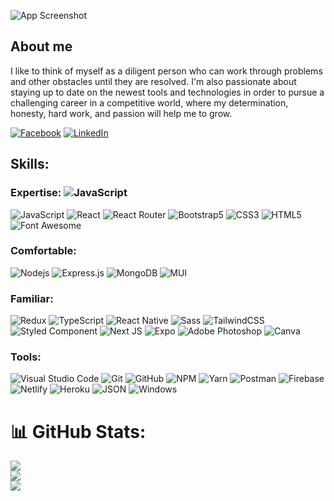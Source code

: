 ![App Screenshot](https://i.ibb.co/0y1zHKd/A-Dynamic-Web-Developer-2.png)

## About me
I like to think of myself as a diligent person who can work through problems and other obstacles until they are resolved. I'm also passionate about staying up to date on the newest tools and technologies in order to pursue a challenging career in a competitive world, where my determination, honesty, hard work, and passion will help me to grow.

[![Facebook](https://img.shields.io/badge/Follow-%231877F2.svg?logo=Facebook&logoColor=white)](https://facebook.com/muhammadtawhid.me) 
[![LinkedIn](https://img.shields.io/badge/Connect-%230077B5.svg?logo=linkedin&logoColor=white)](https://linkedin.com/in/muhammad-tawhid) 

## Skills:
### Expertise: ![JavaScript](https://img.shields.io/badge/-JavaScript-000000?style=flat&logo=javascript)
![JavaScript](https://img.shields.io/badge/-JavaScript-000000?style=flat&logo=javascript)
![React](https://img.shields.io/badge/-React-000000?style=flat&logo=react)
![React Router](https://img.shields.io/badge/React_Router-000000?style=flat&logo=react-router&logoColor=white&labelColor=CA4245)
![Bootstrap5](https://img.shields.io/badge/-Bootstrap-000000?style=flat&logo=bootstrap&logoColor=ffffff&labelColor=563D7C)
![CSS3](https://img.shields.io/badge/-CSS3-000000?style=flat&logo=css3&logoColor=ffffff&labelColor=1572B6)
![HTML5](https://img.shields.io/badge/-HTML5-000000?style=flat&logo=html5&logoColor=ffffff&labelColor=E34F26)
![Font Awesome](https://img.shields.io/badge/-font%20awesome-000000?style=flat&logo=font-awesome&logoColor=339AF0&labelColor=ffffff)


### **Comfortable:**
![Nodejs](https://img.shields.io/badge/-Nodejs-000000?style=flat&logo=Node.js)
![Express.js](https://img.shields.io/badge/-Express-000000?style=flat&logo=express&logoColor=000000&labelColor=ffffff)
![MongoDB](https://img.shields.io/badge/-MongoDB-000000?style=flat&logo=mongodb&labelColor=ffffff)
![MUI](https://img.shields.io/badge/Metarial%20UI-000000?style=flat&logo=Mui&logoColor=#007fff) 

### **Familiar:** 
![Redux](https://img.shields.io/badge/-Redux-000000?style=flat&logo=redux&logoColor=764ABC&labelColor=ffffff)
![TypeScript](https://img.shields.io/badge/TypeScript-000000?style=flat&logo=typescript&logoColor=#3178c6) 
![React Native](https://img.shields.io/badge/-React%20Native-000000?style=flat&logo=react&labelColor=000000)
![Sass](https://img.shields.io/badge/-SASS-000000?style=flat&logo=sass&logoColor=ffffff&labelColor=%23CC6699)
![TailwindCSS](https://img.shields.io/badge/tailwindcss-000000?style=flat&logo=tailwind-css&logoColor=#38bdf8)
![Styled Component](https://img.shields.io/badge/Styled_Component-000000?style=flat&logo=styledcomponents&logoColor=#D04A37)
![Next JS](https://img.shields.io/badge/Next-black?style=flat&logo=next.js&logoColor=white) 
![Expo](https://img.shields.io/badge/expo-000000?style=flat&logo=expo&logoColor=#D04A37)
![Adobe Photoshop](https://img.shields.io/badge/adobePhotoShop-000000?style=flat&logo=adobephotoshop&logoColor=white&labelColor=%2331A8FF) 
![Canva](https://img.shields.io/badge/Canva-000000.svg?style=flat&logo=Canva&logoColor=white&labelColor=08b9cf)

### **Tools:**
![Visual Studio Code](https://img.shields.io/badge/-VSCode-000000?style=flat&logo=visual-studio-code&labelColor=007ACC)
![Git](https://img.shields.io/badge/-Git-000000?style=flat&logo=git&logoColor=F05032&labelColor=ffffff)
![GitHub](https://img.shields.io/badge/-GitHub-000000?style=flat&logo=github&logoColor=000000&labelColor=ffffff)
![NPM](https://img.shields.io/badge/-npm-000000?style=flat&logo=npm&labelColor=ffffff)
![Yarn](https://img.shields.io/badge/yarn-000000?style=flat&logo=yarn&logoColor=white) 
![Postman](https://img.shields.io/badge/Postman-000000?style=flat&logo=postman&logoColor=white&labelColor=FF6C37)
![Firebase](https://img.shields.io/badge/firebase-000000?style=flat&logo=firebase)
![Netlify](https://img.shields.io/badge/netlify-%23000000.svg?style=flat&logo=netlify&logoColor=#00C7B7) 
![Heroku](https://img.shields.io/badge/heroku-000000?style=flat&logo=heroku&logoColor=%23430098&labelColor=ffffff)
![JSON](https://img.shields.io/badge/-JSON-000000?style=flat&logo=JSON&logoColor=000000&labelColor=ffffff)
![Windows](https://img.shields.io/badge/-Windows-000000?style=flat&logo=windows&logoColor=ffffff&labelColor=0078D6)

# 📊 GitHub Stats:
![](https://github-readme-stats.vercel.app/api?username=muhammadTawhid&theme=react&hide_border=true&include_all_commits=true&count_private=true)<br/>
![](https://github-readme-streak-stats.herokuapp.com/?user=muhammadTawhid&theme=react&hide_border=true)<br/>
![](https://github-readme-stats.vercel.app/api/top-langs/?username=muhammadTawhid&theme=react&hide_border=true&include_all_commits=true&count_private=true&layout=compact)

